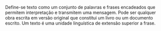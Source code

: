 Define-se texto como um conjunto de palavras e frases encadeados que permitem interpretação e transmitem uma mensagem. Pode ser qualquer obra escrita em versão original que constitui um livro ou um documento escrito. Um texto é uma unidade linguística de extensão superior a frase.